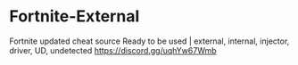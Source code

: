  # Fortnite-External
Fortnite updated cheat source Ready to be used | external, internal, injector, driver, UD, undetected 
https://discord.gg/uqhYw67Wmb
